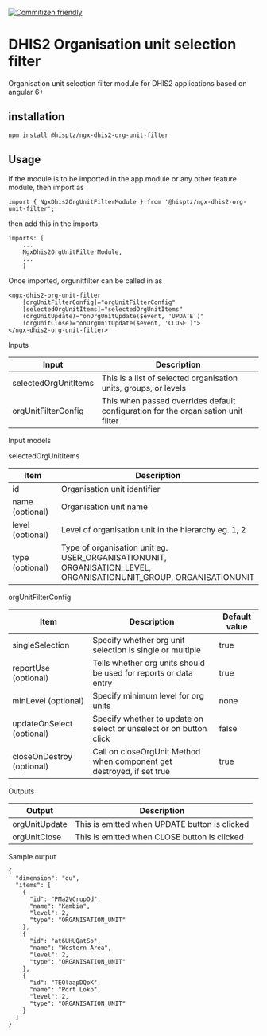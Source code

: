 [![Commitizen friendly](https://img.shields.io/badge/commitizen-friendly-brightgreen.svg)](http://commitizen.github.io/cz-cli/)

# DHIS2 Organisation unit selection filter

Organisation unit selection filter module for DHIS2 applications based on angular 6+

## installation

`npm install @hisptz/ngx-dhis2-org-unit-filter`

## Usage

If the module is to be imported in the app.module or any other feature module, then import as

`import { NgxDhis2OrgUnitFilterModule } from '@hisptz/ngx-dhis2-org-unit-filter';`

then add this in the imports

```
imports: [
    ...
    NgxDhis2OrgUnitFilterModule,
    ...
    ]
```

Once imported, orgunitfilter can be called in as

```
<ngx-dhis2-org-unit-filter
    [orgUnitFilterConfig]="orgUnitFilterConfig"
    [selectedOrgUnitItems]="selectedOrgUnitItems"
    (orgUnitUpdate)="onOrgUnitUpdate($event, 'UPDATE')"
    (orgUnitClose)="onOrgUnitUpdate($event, 'CLOSE')">
</ngx-dhis2-org-unit-filter>
```

Inputs

| Input                | Description                                                                       |
| -------------------- | --------------------------------------------------------------------------------- |
| selectedOrgUnitItems | This is a list of selected organisation units, groups, or levels                  |
| orgUnitFilterConfig  | This when passed overrides default configuration for the organisation unit filter |

Input models

selectedOrgUnitItems

| Item             | Description                                                                                                       |
| ---------------- | ----------------------------------------------------------------------------------------------------------------- |
| id               | Organisation unit identifier                                                                                      |
| name (optional)  | Organisation unit name                                                                                            |
| level (optional) | Level of organisation unit in the hierarchy eg. 1, 2                                                              |
| type (optional)  | Type of organisation unit eg. USER_ORGANISATIONUNIT, ORGANISATION_LEVEL, ORGANISATIONUNIT_GROUP, ORGANISATIONUNIT |

orgUnitFilterConfig

| Item                      | Description                                                           | Default value |
| ------------------------- | --------------------------------------------------------------------- | ------------- |
| singleSelection           | Specify whether org unit selection is single or multiple              | true          |
| reportUse (optional)      | Tells whether org units should be used for reports or data entry      | true          |
| minLevel (optional)       | Specify minimum level for org units                                   | none          |
| updateOnSelect (optional) | Specify whether to update on select or unselect or on button click    | false         |
| closeOnDestroy (optional) | Call on closeOrgUnit Method when component get destroyed, if set true | true          |

Outputs

| Output        | Description                                   |
| ------------- | --------------------------------------------- |
| orgUnitUpdate | This is emitted when UPDATE button is clicked |
| orgUnitClose  | This is emitted when CLOSE button is clicked  |

Sample output

```
{
  "dimension": "ou",
  "items": [
    {
      "id": "PMa2VCrupOd",
      "name": "Kambia",
      "level": 2,
      "type": "ORGANISATION_UNIT"
    },
    {
      "id": "at6UHUQatSo",
      "name": "Western Area",
      "level": 2,
      "type": "ORGANISATION_UNIT"
    },
    {
      "id": "TEQlaapDQoK",
      "name": "Port Loko",
      "level": 2,
      "type": "ORGANISATION_UNIT"
    }
  ]
}
```

